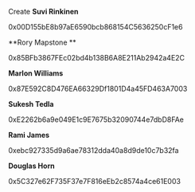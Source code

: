 Create
**Suvi Rinkinen**

0x00D155bE8b97aE6590bcb868154C5636250cF1e6

**Rory Mapstone **

0x85BFb3867FEc02bd4b138B6A8E211Ab2942a4E2C

**Marlon Williams**

0x87E592C8D476EA66329Df1801D4a45FD463A7003

**Sukesh Tedla**

0xE2262b6a9e049E1c9E7675b32090744e7dbD8FAe

**Rami James**

0xebc927335d9a6ae78312dda40a8d9de10c7b32fa

**Douglas Horn**

0x5C327e62F735F37e7F816eEb2c8574a4ce61E003


